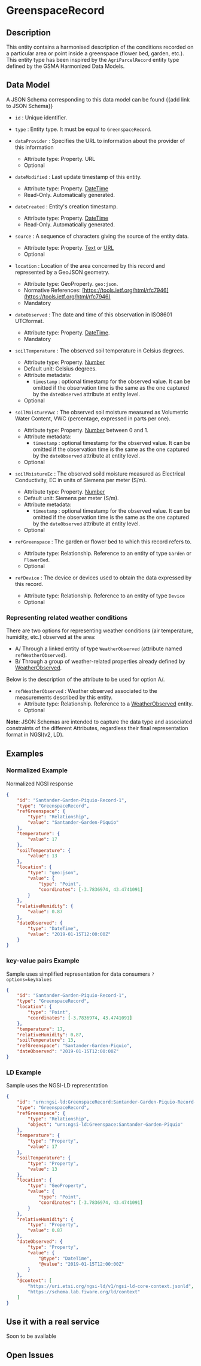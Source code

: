 # GreenspaceRecord

## Description

This entity contains a harmonised description of the conditions recorded on a
particular area or point inside a greenspace (flower bed, garden, etc.). This
entity type has been inspired by the `AgriParcelRecord` entity type defined by
the GSMA Harmonized Data Models.

## Data Model

A JSON Schema corresponding to this data model can be found
{{add link to JSON Schema}}

-   `id` : Unique identifier.

-   `type` : Entity type. It must be equal to `GreenspaceRecord`.

-   `dataProvider` : Specifies the URL to information about the provider of this
    information

    -   Attribute type: Property. URL
    -   Optional

-   `dateModified` : Last update timestamp of this entity.

    -   Attribute type: Property. [DateTime](https://schema.org/DateTime)
    -   Read-Only. Automatically generated.

-   `dateCreated` : Entity's creation timestamp.
    -   Attribute type: Property. [DateTime](https://schema.org/DateTime)
    -   Read-Only. Automatically generated.
-   `source` : A sequence of characters giving the source of the entity data.

    -   Attribute type: Property. [Text](https://schema.org/Text) or
        [URL](https://schema.org/URL)
    -   Optional

-   `location` : Location of the area concerned by this record and represented
    by a GeoJSON geometry.
    -   Attribute type: GeoProperty. `geo:json`.
    -   Normative References:
        [https://tools.ietf.org/html/rfc7946](https://tools.ietf.org/html/rfc7946)
    -   Mandatory
-   `dateObserved` : The date and time of this observation in ISO8601 UTCformat.

    -   Attribute type: Property. [DateTime](https://schema.org/DateTime).
    -   Mandatory

-   `soilTemperature` : The observed soil temperature in Celsius degrees.
    -   Attribute type: Property. [Number](https://schema.org/Number)
    -   Default unit: Celsius degrees.
    -   Attribute metadata:
        -   `timestamp` : optional timestamp for the observed value. It can be
            omitted if the observation time is the same as the one captured by
            the `dateObserved` attribute at entity level.
    -   Optional
-   `soilMoistureVwc` : The observed soil moisture measured as Volumetric Water
    Content, VWC (percentage, expressed in parts per one).

    -   Attribute type: Property. [Number](https://schema.org/Number) between 0 and 1.
    -   Attribute metadata:
        -   `timestamp` : optional timestamp for the observed value. It can be
            omitted if the observation time is the same as the one captured by
            the `dateObserved` attribute at entity level.
    -   Optional

-   `soilMoistureEc` : The observed soild moisture measured as Electrical
    Conductivity, EC in units of Siemens per meter (S/m).

    -   Attribute type: Property. [Number](https://schema.org/Number)
    -   Default unit: Siemens per meter (S/m).
    -   Attribute metadata:
        -   `timestamp` : optional timestamp for the observed value. It can be
            omitted if the observation time is the same as the one captured by
            the `dateObserved` attribute at entity level.
    -   Optional

-   `refGreenspace` : The garden or flower bed to which this record refers to.

    -   Attribute type: Relationship. Reference to an entity of type `Garden` or `FlowerBed`.
    -   Optional

-   `refDevice` : The device or devices used to obtain the data expressed by
    this record.
    -   Attribute type: Relationship. Reference to an entity of type `Device`
    -   Optional

### Representing related weather conditions

There are two options for representing weather conditions (air temperature,
humidity, etc.) observed at the area:

-   A/ Through a linked entity of type `WeatherObserved` (attribute named
    `refWeatherObserved`).
-   B/ Through a group of weather-related properties already defined by
    [WeatherObserved](../../../Weather/WeatherObserved/doc/spec.md).

Below is the description of the attribute to be used for option A/.

-   `refWeatherObserved` : Weather observed associated to the measurements
    described by this entity.
    -   Attribute type: Relationship. Reference to a
        [WeatherObserved](../../../Weather/WeatherObserved/doc/spec.md) entity.
    -   Optional

**Note**: JSON Schemas are intended to capture the data type and associated
constraints of the different Attributes, regardless their final representation
format in NGSI(v2, LD).

## Examples

### Normalized Example

Normalized NGSI response

```json
{
    "id": "Santander-Garden-Piquio-Record-1",
    "type": "GreenspaceRecord",
    "refGreenspace": {
        "type": "Relationship",
        "value": "Santander-Garden-Piquio"
    },
    "temperature": {
        "value": 17
    },
    "soilTemperature": {
        "value": 13
    },
    "location": {
        "type": "geo:json",
        "value": {
            "type": "Point",
            "coordinates": [-3.7836974, 43.4741091]
        }
    },
    "relativeHumidity": {
        "value": 0.87
    },
    "dateObserved": {
        "type": "DateTime",
        "value": "2019-01-15T12:00:00Z"
    }
}
```

### key-value pairs Example

Sample uses simplified representation for data consumers `?options=keyValues`

```json
{
    "id": "Santander-Garden-Piquio-Record-1",
    "type": "GreenspaceRecord",
    "location": {
        "type": "Point",
        "coordinates": [-3.7836974, 43.4741091]
    },
    "temperature": 17,
    "relativeHumidity": 0.87,
    "soilTemperature": 13,
    "refGreenspace": "Santander-Garden-Piquio",
    "dateObserved": "2019-01-15T12:00:00Z"
}
```

### LD Example

Sample uses the NGSI-LD representation

```json
{
    "id": "urn:ngsi-ld:GreenspaceRecord:Santander-Garden-Piquio-Record-1",
    "type": "GreenspaceRecord",
    "refGreenspace": {
        "type": "Relationship",
        "object": "urn:ngsi-ld:Greenspace:Santander-Garden-Piquio"
    },
    "temperature": {
        "type": "Property",
        "value": 17
    },
    "soilTemperature": {
        "type": "Property",
        "value": 13
    },
    "location": {
        "type": "GeoProperty",
        "value": {
            "type": "Point",
            "coordinates": [-3.7836974, 43.4741091]
        }
    },
    "relativeHumidity": {
        "type": "Property",
        "value": 0.87
    },
    "dateObserved": {
        "type": "Property",
        "value": {
            "@type": "DateTime",
            "@value": "2019-01-15T12:00:00Z"
        }
    },
    "@context": [
        "https://uri.etsi.org/ngsi-ld/v1/ngsi-ld-core-context.jsonld",
        "https://schema.lab.fiware.org/ld/context"
    ]
}
```

## Use it with a real service

Soon to be available

## Open Issues
